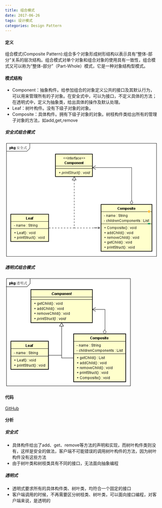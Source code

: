 ```yaml
---
title: 组合模式
date: 2017-06-26
tags: 设计模式
categories: Design Pattern
---
```


#### 定义 ####

组合模式(Composite Pattern):组合多个对象形成树形结构以表示具有“整体-部分”关系的层次结构。组合模式对单个对象和组合对象的使用具有一致性，组合模式又可以称为“整体-部分”（Part-Whole）模式，它是一种对象结构型模式。
 
#### 模式结构 ####

- Component：抽象构件。给参加组合的对象定义公共的接口及其默认行为，可以用来管理所有的子对象。在安全式中，可以为接口，不定义具体的方法；在透明式中，定义为抽象类，给出具体的操作及默认处理。
- Leaf：树叶构件。没有下级子对象的对象。
- Composite：具体构件。拥有下级子对象的对象。树枝构件类给出所有的管理子对象的方法，如add,get,remove

##### 安全式组合模式 #####
 
![类图](../res/img/composite_pattern_class_diagram_1.png)

##### 透明式组合模式 #####
 
![类图](../res/img/composite_pattern_class_diagram_2.png)
  
#### 代码 ####

[GitHub](https://github.com/xusx1024/DesignPatternDemoCode/tree/master/CompositePattern)

#### 分析 ####

##### 安全式 #####

- 具体构件给出了add、get、remove等方法的声明和实现，而树叶构件类则没有，这样是安全的做法，客户端不可能错误的调用树叶构件的方法，因为树叶构件没有这些方法
- 由于树叶类和树枝类具有不同的接口，无法面向抽象编程

##### 透明式 #####

- 透明式要求所有的具体构件类、树叶类，均符合一个固定的接口
- 客户端调用的时候，不再需要区分树枝类、树叶类，可以面向接口编程，对客户端来说，是透明的

 
 
 

 



 




